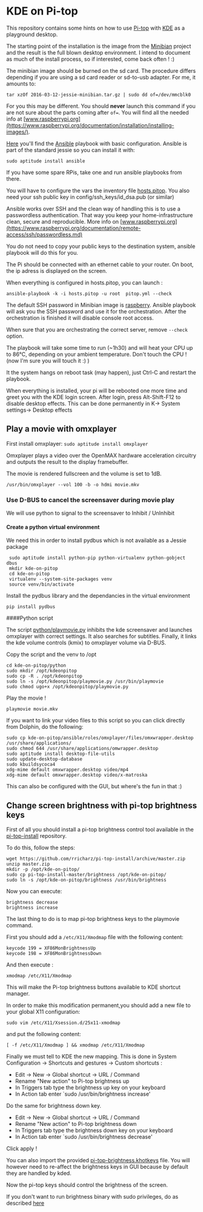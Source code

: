# KDE on Pi-top

This repository contains some hints on how to use [Pi-top](https://www.pi-top.com/) with [KDE](https://www.kde.org/) as a playground desktop.

The starting point of the installation is the image from the [Minibian](https://minibianpi.wordpress.com/) project and the result is the full blown desktop environment.
I intend to document as much of the install process, so if interested, come back often ! :)

The minibian image should be burned on the sd card. The procedure differs depending if you are using a sd card reader or sd-to-usb adapter. For me, it amounts to:

`tar xzOf 2016-03-12-jessie-minibian.tar.gz | sudo dd of=/dev/mmcblk0`

For you this may be different. You should **never** launch this command if you are not sure about the parts coming after `of=`. You will find all the needed info at [www.raspberrypi.org](https://www.raspberrypi.org/documentation/installation/installing-images/).



[Here](/ansible) you'll find the [Ansible](https://www.ansible.com/) playbook with basic configuration. Ansible is part of the standard jessie so you can install it with:

`sudo aptitude install ansible`

If you have some spare RPis, take one and run ansible playbooks from there.

You will have to configure the vars the inventory file  [hosts.pitop](ansible/hosts.pitop). You also need your ssh public key in config/ssh_keys/id_dsa.pub (or similar) 

Ansible works over SSH and the clean way of handling this is to use a passwordless authentication. That way you keep your home-infrastructure clean, secure and reproducible. More info on [www.raspberrypi.org](https://www.raspberrypi.org/documentation/remote-access/ssh/passwordless.md)

You do not need to copy your public keys to the destination system, ansible playbook will do this for you.

The Pi should be connected with an ethernet cable to your router.  On boot, the ip adress is displayed on the screen.

When everything is configured in hosts.pitop, you can launch :

`ansible-playbook -k -i hosts.pitop -u root  pitop.yml --check`

The default SSH password in Minibian image is [raspberry](https://minibianpi.wordpress.com/faq/). Ansible playbook will ask you the SSH password and use it for the orchestration. After the orchestration is finished  it will disable console root access.

When sure that you are orchestrating the correct server, remove `--check` option.

The playbook will take some time to run (~1h30) and will heat your CPU up to 86°C, depending on your ambient temperature. Don't touch the CPU  ! (now I'm sure you will touch it :) )

It the system hangs on reboot task (may happen), just Ctrl-C and restart the playbook.

When everything is installed, your pi will be rebooted one more time and greet you with the KDE login screen. After login, press Alt-Shift-F12 to disable desktop effects. This can be done permanently in K-> System settings-> Desktop effects



## Play a movie with omxplayer

First install omxplayer:
`sudo aptitude install omxplayer`

Omxplayer plays a video over the OpenMAX hardware acceleration circuitry and outputs the result to the display framebuffer. 

The movie is rendered fullscreen and the volume is set to 1dB.



`/usr/bin/omxplayer --vol 100 -b -o hdmi movie.mkv`




### Use D-BUS to cancel the screensaver during movie play

We will use python to signal to the screensaver to Inhibit / UnInhibit

#### Create a python virtual environment

We need this in order to install pydbus which is not available as a Jessie package

```
 sudo aptitude install python-pip python-virtualenv python-gobject dbus
 mkdir kde-on-pitop
 cd kde-on-pitop
 virtualenv --system-site-packages venv
 source venv/bin/activate
```

Install the pydbus library and the dependancies in the virtual environment

`pip install pydbus`


####Python script

The script [python/playmovie.py](python/playmovie.py) inhibits the kde screensaver and launches omxplayer with correct settings. It also searches for subtitles. 
Finally, it links the kde volume controls (kmix) to omxplayer volume via D-BUS.


Copy the script and the venv to /opt 

```
cd kde-on-pitop/python
sudo mkdir /opt/kdeonpitop
sudo cp -R . /opt/kdeonpitop
sudo ln -s /opt/kdeonpitop/playmovie.py /usr/bin/playmovie
sudo chmod ugo+x /opt/kdeonpitop/playmovie.py
```

Play the movie !

`playmovie movie.mkv`

If you want to link your video files to this script so you can click directly from Dolphin, do the following:

```
sudo cp kde-on-pitop/ansible/roles/omxplayer/files/omxwrapper.desktop /usr/share/applications/
sudo chmod 644 /usr/share/applications/omwrapper.desktop 
sudo aptitude install desktop-file-utils
sudo update-desktop-database
sudo kbuildsycoca4
xdg-mime default omxwrapper.desktop video/mp4
xdg-mime default omxwrapper.desktop video/x-matroska
```

This can also be configured with the GUI, but where's the fun in that :)



## Change screen brightness with pi-top brightness keys

First of all you should install a pi-top brightness control tool available in the [pi-top-install](https://github.com/rricharz/pi-top-install) repository.

To do this, follow the steps:

```
wget https://github.com/rricharz/pi-top-install/archive/master.zip
unzip master.zip
mkdir -p /opt/kde-on-pitop/
sudo cp pi-top-install-master/brightness /opt/kde-on-pitop/
sudo ln -s /opt/kde-on-pitop/brightness /usr/bin/brightness
```

Now you can execute:
```
brightness decrease
brightness increase
```
 
The last thing to do is to map pi-top brightness keys to the playmovie command.

First you should add a `/etc/X11/Xmodmap` file with the following content:

```
keycode 199 = XF86MonBrightnessUp 
keycode 198 = XF86MonBrightnessDown
```

And then execute :
```
xmodmap /etc/X11/Xmodmap
```

This will make the Pi-top brightness buttons available to KDE shortcut manager.

In order to make this modification permanent,you should add a new file to your global X11 configuration:

`sudo vim /etc/X11/Xsession.d/25x11-xmodmap`

and put the following content:

`[ -f /etc/X11/Xmodmap ] && xmodmap /etc/X11/Xmodmap`

Finally we must tell to KDE the new mapping. This is done in System Configuration -> Shortcuts and gestures -> Custom shortcuts :

- Edit -> New -> Global shortcut -> URL / Command
- Rename "New action" to Pi-top brightness up
- In Triggers tab type the brightness up key on your keyboard
- In Action tab enter `sudo /usr/bin/brightness increase'

Do the same for brightness down key.
- Edit -> New -> Global shortcut -> URL / Command
- Rename "New action" to Pi-top brightness down
- In Triggers tab type the brightness down key on your keyboard
- In Action tab enter `sudo /usr/bin/brightness decrease'

Click apply !

You can also import the provided [pi-top-brightness.khotkeys](ansible/roles/kde/files/pi-top-brightness.khotkeys) file. You will however need to re-affect the brightness keys in GUI because by  default they are handled by kded.

Now the pi-top keys should control the brightness of the screen.

If you don't want to run brightness binary with sudo privileges, do as described 
[here](http://quick2wire.com/non-root-access-to-spi-on-the-pi/)















 
